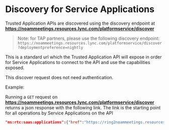 # Discovery for Service Applications

 
Trusted Application APIs are discovered using the discovery endpoint at **https://noammeetings.resources.lync.com/platformservice/discover**

>Note: for TAP partners, please use the following discovery endpoint: `https://noammeetings.resources.lync.com/platformservice/discover?deploymentpreference=nightly`

This is a standard url which the Trusted Application API will expose in order for Service Applications to connect to the API and use the capabilities exposed.

This discover request does not need authentication.

 

Example:

Running a `GET` request on **https://noammeetings.resources.lync.com/platformservice/discover** returns a json response with the following link. The link is the starting point for all operations by Service Applications on the API

```json
"ms:rtc:saas:applications":{"href":"https://ring2noammeetings.resources.lync.com/platformService/v1/applications"}
```
 